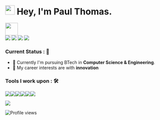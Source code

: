 <h1><img src="https://emojis.slackmojis.com/emojis/images/1531849430/4246/blob-sunglasses.gif?1531849430" width="30"/> <span> Hey, I'm Paul Thomas. </span> </h1>


<img src="https://readme-typing-svg.herokuapp.com?vCenter=true&width=500&lines=Software+Engineer;" height="40"/>

<div>
<a href="mailto:paulthomas20002@gmail.com">
<img src="https://img.shields.io/badge/-paulthomas20002%40gmail.com-7B83EB?&style=for-the-badge&logo=Gmail&logoColor=white" ></a>  
  <a  href="https://www.instagram.com/paul_thomas_20002/">   
    <img src="https://img.shields.io/badge/@paul_thomas_20002-%23E4405F.svg?&style=for-the-badge&logo=instagram&logoColor=white"></a>  
  <a href="https://www.linkedin.com/in/paulthomas20002/">
    <img src="https://img.shields.io/badge/Paul Thomas-%230077B5.svg?&style=for-the-badge&logo=linkedin&logoColor=white" ></a> 
<img src="https://komarev.com/ghpvc/?username=PaulThomas20002&color=brightgreen&style=for-the-badge" > </img>

</div>

### Current Status : 📡
- 💼 Currently I'm pursuing BTech in <strong>Computer Science & Engineering</strong>.
- 🤔 My career interests are with <strong>innovation</strong>

### Tools I work upon : 🛠
<img src="https://img.shields.io/badge/TypeScript%20-%23E00033.svg?&style=for-the-badge&logo=typescript&logoColor=white"><img src="https://img.shields.io/badge/React%20-%2314354C.svg?&style=for-the-badge&logo=React&logoColor=white"><img src="https://img.shields.io/badge/NestJS%20-%2300599C.svg?&style=for-the-badge&logo=NestJS&logoColor=white"><img src="https://img.shields.io/badge/firebase%20-%23777BB4.svg?&style=for-the-badge&logo=firebase&logoColor=white"><img src="https://img.shields.io/badge/git%20-%23F05032.svg?&style=for-the-badge&logo=git&logoColor=white"/><img src="http://img.shields.io/badge/-VS%20Code-000000?style=for-the-badge&logo=Visual-studio-code&logoColor=blue">




![](https://hit.yhype.me/github/profile?user_id=64391274)

![Profile views](https://komarev.com/ghpvc/?username=PaulThomas&color=blue&style=plastic)
